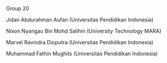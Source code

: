 Group 20
	
 Jidan Abdurahman Aufan (Universitas Pendidikan Indonesia)
	
 Nixon Nyangau Bin Mohd Salihin (University Technology MARA)

 Marvel Ravindra Dioputra (Universitas Pendidikan Indonesia)

 Muhammad Fathin Mughits (Universitas Pendidikan Indonesia)
